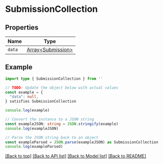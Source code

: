 
# SubmissionCollection


## Properties

Name | Type
------------ | -------------
`data` | [Array&lt;Submission&gt;](Submission.md)

## Example

```typescript
import type { SubmissionCollection } from ''

// TODO: Update the object below with actual values
const example = {
  "data": null,
} satisfies SubmissionCollection

console.log(example)

// Convert the instance to a JSON string
const exampleJSON: string = JSON.stringify(example)
console.log(exampleJSON)

// Parse the JSON string back to an object
const exampleParsed = JSON.parse(exampleJSON) as SubmissionCollection
console.log(exampleParsed)
```

[[Back to top]](#) [[Back to API list]](../README.md#api-endpoints) [[Back to Model list]](../README.md#models) [[Back to README]](../README.md)


